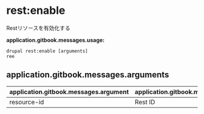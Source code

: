 # rest:enable
Restリソースを有効化する

**application.gitbook.messages.usage:**
```
drupal rest:enable [arguments]
ree
```

## application.gitbook.messages.arguments
application.gitbook.messages.argument | application.gitbook.messages.details
---------|-------------
resource-id | Rest ID
